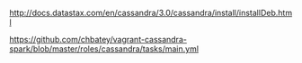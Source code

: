 http://docs.datastax.com/en/cassandra/3.0/cassandra/install/installDeb.html



https://github.com/chbatey/vagrant-cassandra-spark/blob/master/roles/cassandra/tasks/main.yml
